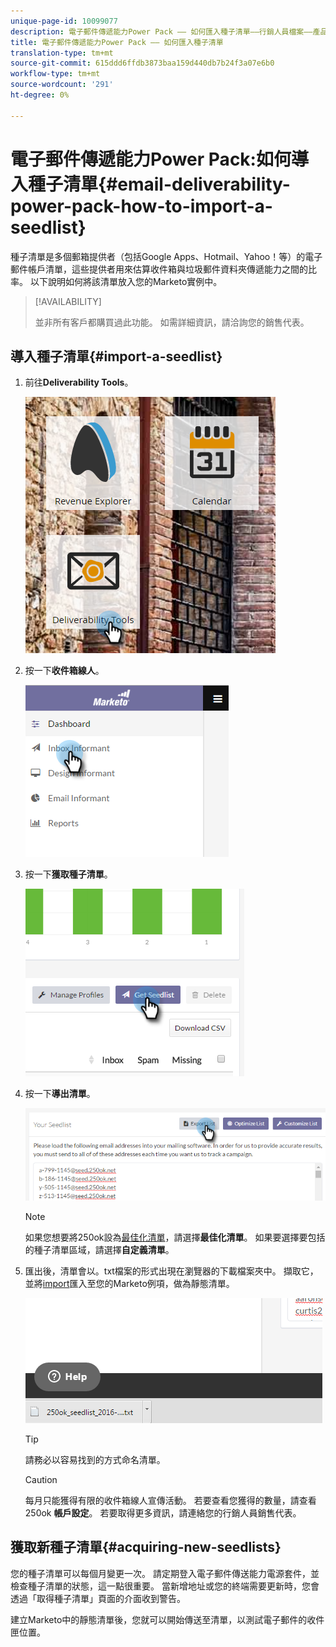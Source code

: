 ```yaml
---
unique-page-id: 10099077
description: 電子郵件傳遞能力Power Pack —— 如何匯入種子清單——行銷人員檔案——產品檔案
title: 電子郵件傳遞能力Power Pack —— 如何匯入種子清單
translation-type: tm+mt
source-git-commit: 615ddd6ffdb3873baa159d440db7b24f3a07e6b0
workflow-type: tm+mt
source-wordcount: '291'
ht-degree: 0%

---
```



# 電子郵件傳遞能力Power Pack:如何導入種子清單{#email-deliverability-power-pack-how-to-import-a-seedlist}

種子清單是多個郵箱提供者（包括Google Apps、Hotmail、Yahoo！等）的電子郵件帳戶清單，這些提供者用來估算收件箱與垃圾郵件資料夾傳遞能力之間的比率。 以下說明如何將該清單放入您的Marketo實例中。

>[!AVAILABILITY]
>
>並非所有客戶都購買過此功能。 如需詳細資訊，請洽詢您的銷售代表。

## 導入種子清單{#import-a-seedlist}

1. 前往&#x200B;**Deliverability Tools**。

   ![](assets/one-1.png)

1. 按一下&#x200B;**收件箱線人**。

   ![](assets/two-1.png)

1. 按一下&#x200B;**獲取種子清單**。

   ![](assets/three-1.png)

1. 按一下&#x200B;**導出清單**。

   ![](assets/four.png)

   >[!NOTE]
   >
   >如果您想要將250ok設為[最佳化清單](https://support.250ok.com/hc/en-us/articles/216763528-What-is-the-list-optimizer-and-why-should-I-use-it-)，請選擇&#x200B;**最佳化清單**。 如果要選擇要包括的種子清單區域，請選擇&#x200B;**自定義清單**。

1. 匯出後，清單會以。txt檔案的形式出現在瀏覽器的下載檔案夾中。 擷取它，並將[import](/help/marketo/getting-started/quick-wins/import-a-list-of-people.md)匯入至您的Marketo例項，做為靜態清單。

   ![](assets/five.png)

   >[!TIP]
   >
   >請務必以容易找到的方式命名清單。

   >[!CAUTION]
   >
   >每月只能獲得有限的收件箱線人宣傳活動。 若要查看您獲得的數量，請查看250ok **帳戶設定**。 若要取得更多資訊，請連絡您的行銷人員銷售代表。

## 獲取新種子清單{#acquiring-new-seedlists}

您的種子清單可以每個月變更一次。 請定期登入電子郵件傳送能力電源套件，並檢查種子清單的狀態，這一點很重要。 當新增地址或您的終端需要更新時，您會透過「取得種子清單」頁面的介面收到警告。

建立Marketo中的靜態清單後，您就可以開始傳送至清單，以測試電子郵件的收件匣位置。
